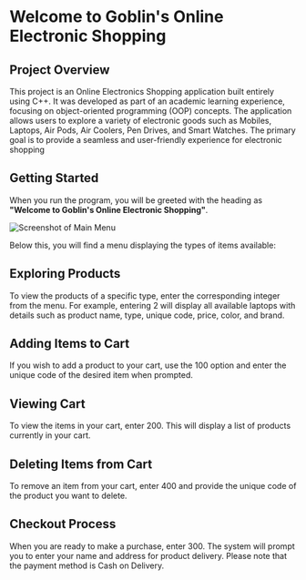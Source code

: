 # Welcome to Goblin's Online Electronic Shopping
## Project Overview
<p>This project is an Online Electronics Shopping application built entirely using C++. It was developed as part of an academic learning experience, focusing on object-oriented programming (OOP) concepts. The application allows users to explore a variety of electronic goods such as Mobiles, Laptops, Air Pods, Air Coolers, Pen Drives, and Smart Watches. The primary goal is to provide a seamless and user-friendly experience for electronic shopping</p>

## Getting Started
When you run the program, you will be greeted with the heading as <b>"Welcome to Goblin's Online Electronic Shopping"</b>.

![Screenshot of Main Menu]('./assets/image1.jpg')

Below this, you will find a menu displaying the types of items available:

## Exploring Products
To view the products of a specific type, enter the corresponding integer from the menu. For example, entering 2 will display all available laptops with details such as product name, type, unique code, price, color, and brand.

## Adding Items to Cart
If you wish to add a product to your cart, use the 100 option and enter the unique code of the desired item when prompted.

## Viewing Cart
To view the items in your cart, enter 200. This will display a list of products currently in your cart.

## Deleting Items from Cart
To remove an item from your cart, enter 400 and provide the unique code of the product you want to delete.

## Checkout Process
When you are ready to make a purchase, enter 300. The system will prompt you to enter your name and address for product delivery. Please note that the payment method is Cash on Delivery.